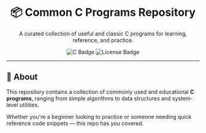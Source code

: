 <h1 align="center">📦 Common C Programs Repository</h1>

<p align="center">
  A curated collection of useful and classic C programs for learning, reference, and practice.
</p>

<p align="center">
  <img src="https://img.shields.io/badge/C-Language-00599C?style=for-the-badge&logo=c&logoColor=white" alt="C Badge"/>
  <img src="https://img.shields.io/badge/License-MIT-green.svg?style=for-the-badge" alt="License Badge"/>
</p>

---

## 📖 About

This repository contains a collection of commonly used and educational **C programs**, ranging from simple algorithms to data structures and system-level utilities.

Whether you're a beginner looking to practice or someone needing quick reference code snippets — this repo has you covered.


